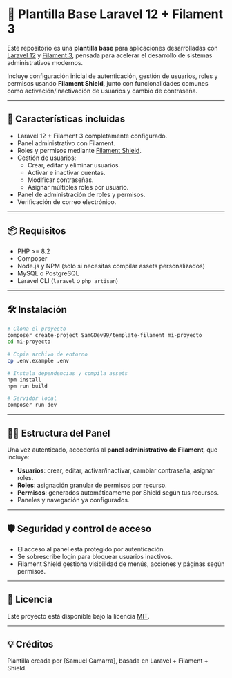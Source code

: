 
# 🎯 Plantilla Base Laravel 12 + Filament 3

Este repositorio es una **plantilla base** para aplicaciones desarrolladas con [Laravel 12](https://laravel.com) y [Filament 3](https://filamentphp.com/), pensada para acelerar el desarrollo de sistemas administrativos modernos.

Incluye configuración inicial de autenticación, gestión de usuarios, roles y permisos usando **Filament Shield**, junto con funcionalidades comunes como activación/inactivación de usuarios y cambio de contraseña.

---

## 🚀 Características incluidas

- Laravel 12 + Filament 3 completamente configurado.
- Panel administrativo con Filament.
- Roles y permisos mediante [Filament Shield](https://github.com/bezhanSalleh/filament-shield).
- Gestión de usuarios:
  - Crear, editar y eliminar usuarios.
  - Activar e inactivar cuentas.
  - Modificar contraseñas.
  - Asignar múltiples roles por usuario.
- Panel de administración de roles y permisos.
- Verificación de correo electrónico.

---

## 📦 Requisitos

- PHP >= 8.2
- Composer
- Node.js y NPM (solo si necesitas compilar assets personalizados)
- MySQL o PostgreSQL
- Laravel CLI (`laravel` o `php artisan`)

---

## 🛠️ Instalación

```bash
# Clona el proyecto
composer create-project SamGDev99/template-filament mi-proyecto
cd mi-proyecto

# Copia archivo de entorno
cp .env.example .env

# Instala dependencias y compila assets
npm install
npm run build

# Servidor local
composer run dev
```

---

## 🧑‍💻 Estructura del Panel

Una vez autenticado, accederás al **panel administrativo de Filament**, que incluye:

- **Usuarios**: crear, editar, activar/inactivar, cambiar contraseña, asignar roles.
- **Roles**: asignación granular de permisos por recurso.
- **Permisos**: generados automáticamente por Shield según tus recursos.
- Paneles y navegación ya configurados.

---

## 🛡️ Seguridad y control de acceso

- El acceso al panel está protegido por autenticación.
- Se sobrescribe login para bloquear usuarios inactivos.
- Filament Shield gestiona visibilidad de menús, acciones y páginas según permisos.

---

## 📄 Licencia

Este proyecto está disponible bajo la licencia [MIT](LICENSE).

---

## 💡 Créditos

Plantilla creada por [Samuel Gamarra], basada en Laravel + Filament + Shield.
